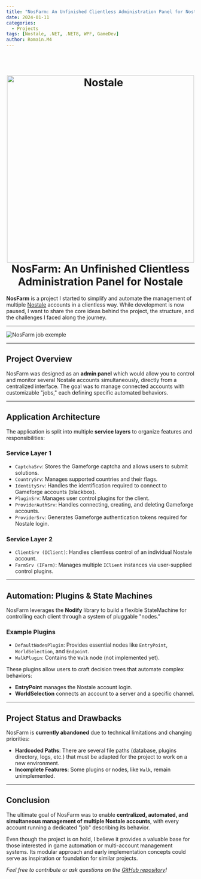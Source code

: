 ```yaml
---
title: "NosFarm: An Unfinished Clientless Administration Panel for Nostale"
date: 2024-01-11
categories: 
  - Projects
tags: [Nostale, .NET, .NET8, WPF, GameDev]
author: Romain.M4
---
```


<h1 align="center">
  <br>
  <img src="https://secure-asset-delivery.gameforge.com/partnersite_live_product/81854f0b-0698-4507-bcae-59b909e2f1f0/11EZuBbI9Ss_big.jpg" alt="Nostale" width="500">
  <br>
  NosFarm: An Unfinished Clientless Administration Panel for Nostale
  <br>
</h1>

**NosFarm** is a project I started to simplify and automate the management of multiple [Nostale](https://www.nostale.gameforge.com/) accounts in a clientless way. While development is now paused, I want to share the core ideas behind the project, the structure, and the challenges I faced along the journey.

---

<img src="https://ntdev.tech/Assets/Projects/NosFarm/StateMachineGotoNosb-.png" alt="NosFarm job exemple" title="NosFarm job exemple"/>

---

## Project Overview

NosFarm was designed as an **admin panel** which would allow you to control and monitor several Nostale accounts simultaneously, directly from a centralized interface. The goal was to manage connected accounts with customizable "jobs," each defining specific automated behaviors.

---

## Application Architecture

The application is split into multiple **service layers** to organize features and responsibilities:

### Service Layer 1

- `CaptchaSrv`: Stores the Gameforge captcha and allows users to submit solutions.
- `CountrySrv`: Manages supported countries and their flags.
- `IdentitySrv`: Handles the identification required to connect to Gameforge accounts (blackbox).
- `PluginSrv`: Manages user control plugins for the client.
- `ProviderAuthSrv`: Handles connecting, creating, and deleting Gameforge accounts.
- `ProviderSrv`: Generates Gameforge authentication tokens required for Nostale login.

### Service Layer 2

- `ClientSrv (IClient)`: Handles clientless control of an individual Nostale account.
- `FarmSrv (IFarm)`: Manages multiple `IClient` instances via user-supplied control plugins.

---

## Automation: Plugins & State Machines

NosFarm leverages the **Nodify** library to build a flexible StateMachine for controlling each client through a system of pluggable "nodes."

### Example Plugins

- `DefaultNodesPlugin`: Provides essential nodes like `EntryPoint`, `WorldSelection`, and `Endpoint`.
- `WalkPlugin`: Contains the `Walk` node (not implemented yet).

These plugins allow users to craft decision trees that automate complex behaviors:

- **EntryPoint** manages the Nostale account login.
- **WorldSelection** connects an account to a server and a specific channel.

---

## Project Status and Drawbacks

NosFarm is **currently abandoned** due to technical limitations and changing priorities:

- **Hardcoded Paths**: There are several file paths (database, plugins directory, logs, etc.) that must be adapted for the project to work on a new environment.
- **Incomplete Features**: Some plugins or nodes, like `Walk`, remain unimplemented.

---

## Conclusion

The ultimate goal of NosFarm was to enable **centralized, automated, and simultaneous management of multiple Nostale accounts**, with every account running a dedicated "job" describing its behavior.

Even though the project is on hold, I believe it provides a valuable base for those interested in game automation or multi-account management systems. Its modular approach and early implementation concepts could serve as inspiration or foundation for similar projects.

*Feel free to contribute or ask questions on the [GitHub repository](https://github.com/RomainM4/Nostale-Clientless-WebController)!*